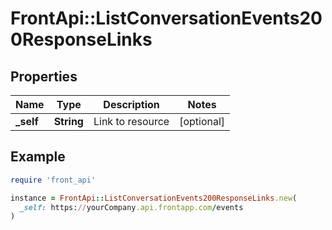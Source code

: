 # FrontApi::ListConversationEvents200ResponseLinks

## Properties

| Name | Type | Description | Notes |
| ---- | ---- | ----------- | ----- |
| **_self** | **String** | Link to resource | [optional] |

## Example

```ruby
require 'front_api'

instance = FrontApi::ListConversationEvents200ResponseLinks.new(
  _self: https://yourCompany.api.frontapp.com/events
)
```

